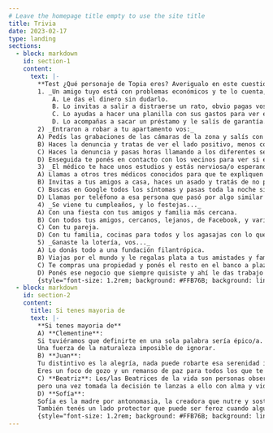 ```yaml
---
# Leave the homepage title empty to use the site title
title: Trivia
date: 2023-02-17
type: landing
sections:
  - block: markdown
    id: section-1
    content:
      text: |-
        **Test ¿Qué personaje de Topia eres? Averigualo en este cuestionario.**  
        1. _Un amigo tuyo está con problemas económicos y te lo cuenta, vos:_  
            A. Le das el dinero sin dudarlo.  
            B. Lo invitas a salir a distraerse un rato, obvio pagas vos.  
            C. Lo ayudas a hacer una planilla con sus gastos para ver en dónde puede ahorrar.  
            D. Lo acompañas a sacar un préstamo y le salís de garantía.    
        2) _Entraron a robar a tu apartamento vos:_  
        A) Pedís las grabaciones de las cámaras de la zona y salís con fotos de los sospechosos a tratar de obtener información.  
        B) Haces la denuncia y tratas de ver el lado positivo, menos cosas para limpiar.  
        C) Haces la denuncia y pasas horas llamando a los diferentes seguros que tenés para tratar de recuperar algo.  
        D) Enseguida te ponés en contacto con los vecinos para ver si están todos bien y si a alguien más le pasó vas a verlo para darle una mano.  
        3) _El médico te hace unos estudios y estás nerviosa/o esperando los resultados, por mientras:_  
        A) Llamas a otros tres médicos conocidos para que te expliquen opciones posibles y por las dudas haces testamento. Después quedás tranquila/o.  
        B) Invitas a tus amigos a casa, haces un asado y tratás de no pensar en eso.  
        C) Buscas en Google todos los síntomas y pasas toda la noche sin dormir pensando en eso.  
        D) Llamas por teléfono a esa persona que pasó por algo similar para saber cómo está, cómo se siente ahora y si necesita que hagas algo por ella.  
        4) _Se viene tu cumpleaños, y lo festejas..._  
        A) Con una fiesta con tus amigos y familia más cercana.  
        B) Con todos tus amigos, cercanos, lejanos, de Facebook, y varios vecinos del barrio que vieron luz y entraron. Cuantos más mejor.  
        C) Con tu pareja.  
        D) Con tu familia, cocinas para todos y los agasajas con lo que más les gusta.            
        5) _Ganaste la lotería, vos..._  
        A) Lo donás todo a una fundación filantrópica.  
        B) Viajas por el mundo y le regalas plata a tus amistades y familiares si lo necesitan.  
        C) Te compras una propiedad y ponés el resto en el banco a plazo fijo.  
        D) Ponés ese negocio que siempre quisiste y ahí le das trabajo a gente que querés.    
        {style="font-size: 1.2rem; background: #FFB76B; background: linear-gradient(to right, #FFB76B 0%, #FFA73D 30%, #FF7C00 60%, #FF7F04 100%); -webkit-background-clip: text; -webkit-text-fill-color: transparent;"}
  - block: markdown
    id: section-2
    content:
      title: Si tenes mayoria de
      text: |-
        **Si tenes mayoria de**  
        A) **Clementine**:  
        Si tuviéramos que definirte en una sola palabra sería épico/a. Vas por la vida dejando tu huella y buscando el bienestar de todos a tu paso. 
        Una fuerza de la naturaleza imposible de ignorar.  
        B) **Juan**:  
        Tu distintivo es la alegría, nada puede robarte esa serenidad interior y la sonrisa plena. 
        Eres un foco de gozo y un remanso de paz para todos los que te rodean.  
        C) **Beatriz**: Los/las Beatrices de la vida son personas observadoras, curiosas. Si te tocó éste personaje es porque eres alguien analítico que no hace nada sin pensarlo bien, 
        pero una vez tomada la decisión te lanzas a ello con alma y vida.  
        D) **Sofía**:  
        Sofía es la madre por antonomasia, la creadora que nutre y sostiene. Si éste es tu personaje tenés mucho de cuidador/a, sos fiel y cariñosa/o. 
        También tenés un lado protector que puede ser feroz cuando alguien que amas está en peligro.
        {style="font-size: 1.2rem; background: #FFB76B; background: linear-gradient(to right, #FFB76B 0%, #FFA73D 30%, #FF7C00 60%, #FF7F04 100%); -webkit-background-clip: text; -webkit-text-fill-color: transparent;"}
---
```

